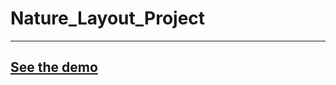 # Nature_Layout_Project


--------------------------
[See the demo](https://miloszpanas.github.io/Custom-Grid_Layout_Project/#)
-------------------------
